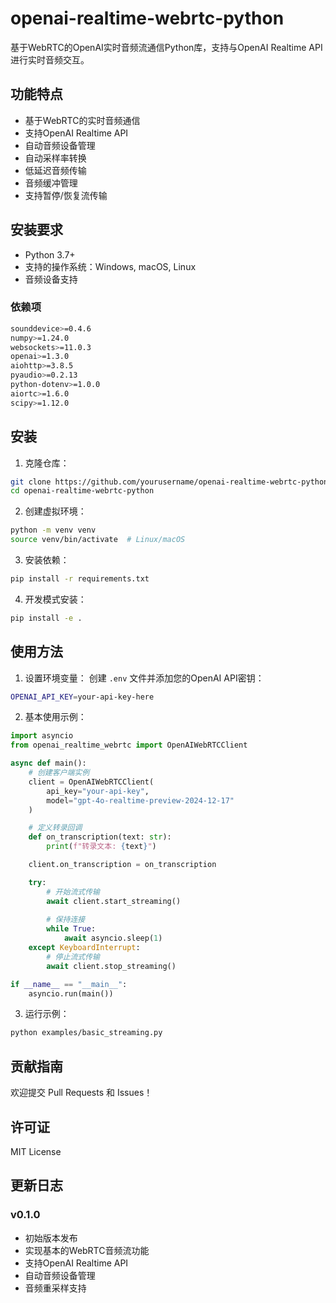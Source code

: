 # openai-realtime-webrtc-python

基于WebRTC的OpenAI实时音频流通信Python库，支持与OpenAI Realtime API进行实时音频交互。

## 功能特点

- 基于WebRTC的实时音频通信
- 支持OpenAI Realtime API
- 自动音频设备管理
- 自动采样率转换
- 低延迟音频传输
- 音频缓冲管理
- 支持暂停/恢复流传输



## 安装要求

- Python 3.7+
- 支持的操作系统：Windows, macOS, Linux
- 音频设备支持

### 依赖项
```bash
sounddevice>=0.4.6
numpy>=1.24.0
websockets>=11.0.3
openai>=1.3.0
aiohttp>=3.8.5
pyaudio>=0.2.13
python-dotenv>=1.0.0
aiortc>=1.6.0
scipy>=1.12.0
```

## 安装

1. 克隆仓库：
```bash
git clone https://github.com/yourusername/openai-realtime-webrtc-python.git
cd openai-realtime-webrtc-python
```

2. 创建虚拟环境：
```bash
python -m venv venv
source venv/bin/activate  # Linux/macOS

```

3. 安装依赖：
```bash
pip install -r requirements.txt
```

4. 开发模式安装：
```bash
pip install -e .
```

## 使用方法

1. 设置环境变量：
创建 `.env` 文件并添加您的OpenAI API密钥：
```bash
OPENAI_API_KEY=your-api-key-here
```

2. 基本使用示例：
```python
import asyncio
from openai_realtime_webrtc import OpenAIWebRTCClient

async def main():
    # 创建客户端实例
    client = OpenAIWebRTCClient(
        api_key="your-api-key",
        model="gpt-4o-realtime-preview-2024-12-17"
    )

    # 定义转录回调
    def on_transcription(text: str):
        print(f"转录文本: {text}")

    client.on_transcription = on_transcription

    try:
        # 开始流式传输
        await client.start_streaming()
        
        # 保持连接
        while True:
            await asyncio.sleep(1)
    except KeyboardInterrupt:
        # 停止流式传输
        await client.stop_streaming()

if __name__ == "__main__":
    asyncio.run(main())
```

3. 运行示例：
```bash
python examples/basic_streaming.py
```




## 贡献指南

欢迎提交 Pull Requests 和 Issues！

## 许可证

MIT License

## 更新日志

### v0.1.0
- 初始版本发布
- 实现基本的WebRTC音频流功能
- 支持OpenAI Realtime API
- 自动音频设备管理
- 音频重采样支持
